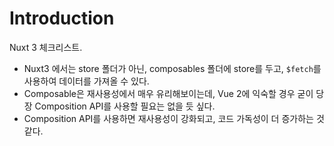# Introduction

Nuxt 3 체크리스트.

- Nuxt3 에서는 store 폴더가 아닌, composables 폴더에 store를 두고, `$fetch`를 사용하여 데이터를 가져올 수 있다.
- Composable은 재사용성에서 매우 유리해보이는데, Vue 2에 익숙할 경우 굳이 당장 Composition API를 사용할 필요는 없을 듯 싶다.
- Composition API를 사용하면 재사용성이 강화되고, 코드 가독성이 더 증가하는 것 같다.